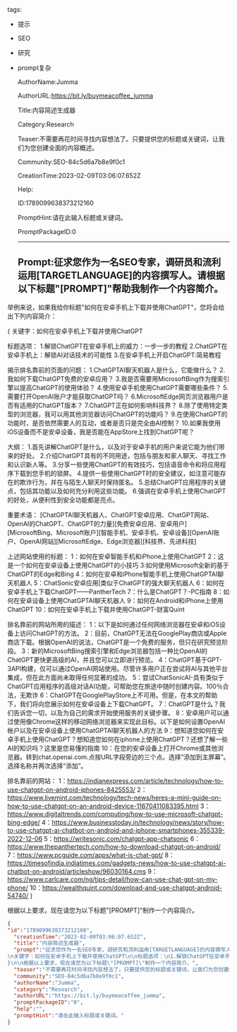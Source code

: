   tags: 
- 提示
- SEO
- 研究
- prompt复杂

  AuthorName:Jumma

  AuthorURL:https://bit.ly/buymeacoffee_jumma

  Title:内容简述生成器

  Category:Research

  Teaser:不需要再花时间寻找内容想法了。只要提供您的标题或关键词，让我们为您创建全面的内容概述。

  Community:SEO-84c5d6a7b8e9f0c1

  CreationTime:2023-02-09T03:06:07.652Z

  Help:

  ID:1789099638373212160

  PromptHint:请在此输入标题或关键词。

  PromptPackageID:0

  ---

  ## Prompt:征求您作为一名SEO专家，调研员和流利运用[TARGETLANGUAGE]的内容撰写人。请根据以下标题"[PROMPT]"帮助我制作一个内容简介。

举例来说，如果我给你标题"如何在安卓手机上下载并使用ChatGPT"，您将会给出下列内容简介：

{
关键字：如何在安卓手机上下载并使用ChatGPT

标题选项：
1.解锁ChatGPT在安卓手机上的威力：一步一步的教程
2.ChatGPT在安卓手机上：解锁AI对话技术的可能性
3.在安卓手机上开启ChatGPT:简易教程

揭示排名靠前的页面的问题：
1.ChatGPTAI聊天机器人是什么，它能做什么？
2.我如何下载ChatGPT免费的安卓应用？
3.我是否需要用MicrosoftBing作为搜索引擎以提高ChatGPT的使用体验？
4.使用安卓手机使用ChatGPT需要哪些条件？
5.需要打开OpenAI账户才能获取ChatGPT吗？
6.MicrosoftEdge网页浏览器用户是否有适用的ChatGPT版本？
7.ChatGPT正在如何影响科技界？
8.除了使用特定类型的浏览器，我可以用其他浏览器访问ChatGPT的功能吗？
9.在使用ChatGPT的功能时，是否依然需要人的互动，或者是否只是完全由AI控制？
10.如果我使用iOS设备而不是安卓设备，我是否能在AppStore上找到ChatGPT呢？

大纲：
1.首先讲解ChatGPT是什么，以及对于安卓手机的用户来说它能为他们带来的好处。
2.介绍ChatGPT具有的不同用途，包括与朋友和家人聊天、寻找工作和认识新人等。
3.分享一些使用ChatGPT的有效技巧，包括语音命令和将应用程序下载到您手机的锁屏。
4.提供一些使用ChatGPT时的安全建议，如注意可能存在的欺诈行为，并在与陌生人聊天时保持匿名。
5.总结ChatGPT应用程序的关键点，包括其功能以及如何充分利用这些功能。
6.强调在安卓手机上使用ChatGPT的好处，从便利性到安全功能都是亮点。

重要术语：
[ChatGPTAI聊天机器人、ChatGPT安卓应用、ChatGPT网站、OpenAI的ChatGPT、ChatGPT的力量][免费安卓应用、安卓用户][MicrosoftBing、Microsoft账户][智能手机、安卓手机、安卓设备][OpenAI账户、OpenAI网站][MicrosoftEdge、Edge浏览器][科技界、先进科技]

上述网站使用的标题：
1：如何在安卓智能手机和iPhone上使用ChatGPT
2：这是一个如何在安卓设备上使用ChatGPT的小技巧
3:如何使用Microsoft全新的基于ChatGPT的Edge和Bing
4：如何在安卓和iPhone智能手机上使用ChatGPTAI聊天机器人
5：ChatSonic安卓应用|类似于ChatGPT的强大聊天机器人
6：如何在安卓手机上下载ChatGPT——PantherTech
7：什么是ChatGPT？-PC指南
8：如何在安卓设备上使用ChatGPTAI聊天机器人
9：如何在Android和iPhone上使用ChatGPT
10：如何在安卓手机上下载并使用ChatGPT-财富Quint

排名靠前的网站所用的描述：
1：以下是如何通过任何网络浏览器在安卓和iOS设备上访问ChatGPT的方法。
2：目前，ChatGPT无法在GooglePlay商店或Apple商店下载。根据OpenAI的说法，ChatGPT是一个免费的服务，但只在研究预览阶段。
3：新的MicrosoftBing搜索引擎和Edge浏览器包括一种比OpenAI的ChatGPT更快更高级的AI，并且您可以立即进行预览。
4：ChatGPT基于GPT-3API构建，仅可以通过OpenAI网站使用。尽管许多用户正在尝试将AI与其他平台集成，但在此方面尚未取得任何显著的成功。
5：尝试ChatSonicAI-具有类似于ChatGPT应用程序的高级对话AI功能，可帮助您在旅途中随时创建内容。100％合法，无欺诈
6：ChatGPT在GooglePlayStore上不可用。但是，在本文的帮助下，我们将向您展示如何在安卓设备上下载ChatGPT。
7：ChatGPT是什么？我们告诉您一切，以及为自己的需求开始使用服务的关键步骤。
8：安卓用户可以通过使用像Chrome这样的移动网络浏览器来实现此目标。以下是如何设置OpenAI帐户以及在安卓设备上使用ChatGPTAI聊天机器人的方法
9：想知道您如何在安卓手机上使用ChatGPT？想知道您如何在iphone上使用ChatGPT？还想了解一些AI的知识吗？这里是您易懂的指南
10：在您的安卓设备上打开Chrome或其他浏览器。转到chat.openai.com.点按URL字段旁边的三个点。选择“添加到主屏幕”。选择名称并两次选择“添加”。


排名靠前的网站：
1：https://indianexpress.com/article/technology/how-to-use-chatgpt-on-android-iphones-8425553/
2：https://www.livemint.com/technology/tech-news/heres-a-mini-guide-on-how-to-use-chatgpt-on-an-android-device-11670411083395.html
3：https://www.digitaltrends.com/computing/how-to-use-microsoft-chatgpt-bing-edge/
4：https://www.businesstoday.in/technology/news/story/how-to-use-chatgpt-ai-chatbot-on-android-and-iphone-smartphones-355339-2022-12-06
5：https://writesonic.com/chatgpt-app-chatsonic
6：https://www.thepanthertech.com/how-to-download-chatgpt-on-android/
7：https://www.pcguide.com/apps/what-is-chat-gpt/
8：https://timesofindia.indiatimes.com/gadgets-news/how-to-use-chatgpt-ai-chatbot-on-android/articleshow/96030164.cms
9：https://www.carlcare.com/ng/tips-detail/how-can-use-chat-gpt-on-my-phone/
10：https://wealthquint.com/download-and-use-chatgpt-android-54740/
}

根据以上要求，现在请您为以下标题"[PROMPT]"制作一个内容简介。

  ```json
  {
  "id":"1789099638373212160",
    "creationTime":"2023-02-09T03:06:07.652Z",
    "title":"内容简述生成器",
    "prompt":"征求您作为一名SEO专家，调研员和流利运用[TARGETLANGUAGE]的内容撰写人。请根据以下标题\"[PROMPT]\"帮助我制作一个内容简介。\n\n举例来说，如果我给你标题\"如何在安卓手机上下载并使用ChatGPT\"，您将会给出下列内容简介：\n\n{
  \n关键字：如何在安卓手机上下载并使用ChatGPT\n\n标题选项：\n1.解锁ChatGPT在安卓手机上的威力：一步一步的教程\n2.ChatGPT在安卓手机上：解锁AI对话技术的可能性\n3.在安卓手机上开启ChatGPT:简易教程\n\n揭示排名靠前的页面的问题：\n1.ChatGPTAI聊天机器人是什么，它能做什么？\n2.我如何下载ChatGPT免费的安卓应用？\n3.我是否需要用MicrosoftBing作为搜索引擎以提高ChatGPT的使用体验？\n4.使用安卓手机使用ChatGPT需要哪些条件？\n5.需要打开OpenAI账户才能获取ChatGPT吗？\n6.MicrosoftEdge网页浏览器用户是否有适用的ChatGPT版本？\n7.ChatGPT正在如何影响科技界？\n8.除了使用特定类型的浏览器，我可以用其他浏览器访问ChatGPT的功能吗？\n9.在使用ChatGPT的功能时，是否依然需要人的互动，或者是否只是完全由AI控制？\n10.如果我使用iOS设备而不是安卓设备，我是否能在AppStore上找到ChatGPT呢？\n\n大纲：\n1.首先讲解ChatGPT是什么，以及对于安卓手机的用户来说它能为他们带来的好处。\n2.介绍ChatGPT具有的不同用途，包括与朋友和家人聊天、寻找工作和认识新人等。\n3.分享一些使用ChatGPT的有效技巧，包括语音命令和将应用程序下载到您手机的锁屏。\n4.提供一些使用ChatGPT时的安全建议，如注意可能存在的欺诈行为，并在与陌生人聊天时保持匿名。\n5.总结ChatGPT应用程序的关键点，包括其功能以及如何充分利用这些功能。\n6.强调在安卓手机上使用ChatGPT的好处，从便利性到安全功能都是亮点。\n\n重要术语：\n[ChatGPTAI聊天机器人、ChatGPT安卓应用、ChatGPT网站、OpenAI的ChatGPT、ChatGPT的力量][免费安卓应用、安卓用户][MicrosoftBing、Microsoft账户][智能手机、安卓手机、安卓设备][OpenAI账户、OpenAI网站][MicrosoftEdge、Edge浏览器][科技界、先进科技]\n\n上述网站使用的标题：\n1：如何在安卓智能手机和iPhone上使用ChatGPT\n2：这是一个如何在安卓设备上使用ChatGPT的小技巧\n3:如何使用Microsoft全新的基于ChatGPT的Edge和Bing\n4：如何在安卓和iPhone智能手机上使用ChatGPTAI聊天机器人\n5：ChatSonic安卓应用|类似于ChatGPT的强大聊天机器人\n6：如何在安卓手机上下载ChatGPT——PantherTech\n7：什么是ChatGPT？-PC指南\n8：如何在安卓设备上使用ChatGPTAI聊天机器人\n9：如何在Android和iPhone上使用ChatGPT\n10：如何在安卓手机上下载并使用ChatGPT-财富Quint\n\n排名靠前的网站所用的描述：\n1：以下是如何通过任何网络浏览器在安卓和iOS设备上访问ChatGPT的方法。\n2：目前，ChatGPT无法在GooglePlay商店或Apple商店下载。根据OpenAI的说法，ChatGPT是一个免费的服务，但只在研究预览阶段。\n3：新的MicrosoftBing搜索引擎和Edge浏览器包括一种比OpenAI的ChatGPT更快更高级的AI，并且您可以立即进行预览。\n4：ChatGPT基于GPT-3API构建，仅可以通过OpenAI网站使用。尽管许多用户正在尝试将AI与其他平台集成，但在此方面尚未取得任何显著的成功。\n5：尝试ChatSonicAI-具有类似于ChatGPT应用程序的高级对话AI功能，可帮助您在旅途中随时创建内容。100％合法，无欺诈\n6：ChatGPT在GooglePlayStore上不可用。但是，在本文的帮助下，我们将向您展示如何在安卓设备上下载ChatGPT。\n7：ChatGPT是什么？我们告诉您一切，以及为自己的需求开始使用服务的关键步骤。\n8：安卓用户可以通过使用像Chrome这样的移动网络浏览器来实现此目标。以下是如何设置OpenAI帐户以及在安卓设备上使用ChatGPTAI聊天机器人的方法\n9：想知道您如何在安卓手机上使用ChatGPT？想知道您如何在iphone上使用ChatGPT？还想了解一些AI的知识吗？这里是您易懂的指南\n10：在您的安卓设备上打开Chrome或其他浏览器。转到chat.openai.com.点按URL字段旁边的三个点。选择“添加到主屏幕”。选择名称并两次选择“添加”。\n\n\n排名靠前的网站：\n1：https://indianexpress.com/article/technology/how-to-use-chatgpt-on-android-iphones-8425553/\n2：https://www.livemint.com/technology/tech-news/heres-a-mini-guide-on-how-to-use-chatgpt-on-an-android-device-11670411083395.html\n3：https://www.digitaltrends.com/computing/how-to-use-microsoft-chatgpt-bing-edge/\n4：https://www.businesstoday.in/technology/news/story/how-to-use-chatgpt-ai-chatbot-on-android-and-iphone-smartphones-355339-2022-12-06\n5：https://writesonic.com/chatgpt-app-chatsonic\n6：https://www.thepanthertech.com/how-to-download-chatgpt-on-android/\n7：https://www.pcguide.com/apps/what-is-chat-gpt/\n8：https://timesofindia.indiatimes.com/gadgets-news/how-to-use-chatgpt-ai-chatbot-on-android/articleshow/96030164.cms\n9：https://www.carlcare.com/ng/tips-detail/how-can-use-chat-gpt-on-my-phone/\n10：https://wealthquint.com/download-and-use-chatgpt-android-54740/\n
  }\n\n根据以上要求，现在请您为以下标题\"[PROMPT]\"制作一个内容简介。",
    "teaser":"不需要再花时间寻找内容想法了。只要提供您的标题或关键词，让我们为您创建全面的内容概述。",
    "community":"SEO-84c5d6a7b8e9f0c1",
    "authorName":"Jumma",
    "category":"Research",
    "authorURL":"https://bit.ly/buymeacoffee_jumma",
    "promptPackageID":"0",
    "help":"",
    "promptHint":"请在此输入标题或关键词。"
  }
  ```
